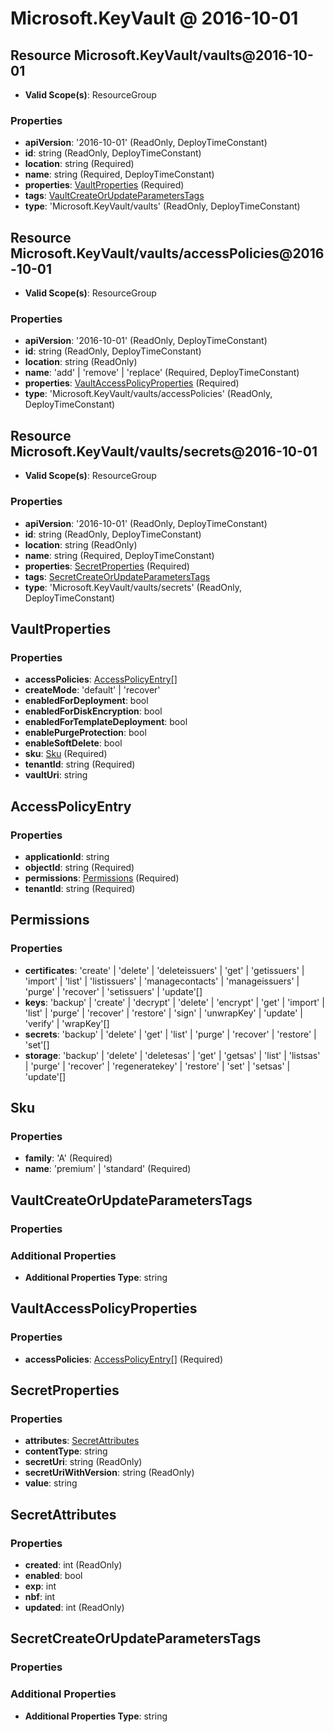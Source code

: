 # Microsoft.KeyVault @ 2016-10-01

## Resource Microsoft.KeyVault/vaults@2016-10-01
* **Valid Scope(s)**: ResourceGroup
### Properties
* **apiVersion**: '2016-10-01' (ReadOnly, DeployTimeConstant)
* **id**: string (ReadOnly, DeployTimeConstant)
* **location**: string (Required)
* **name**: string (Required, DeployTimeConstant)
* **properties**: [VaultProperties](#vaultproperties) (Required)
* **tags**: [VaultCreateOrUpdateParametersTags](#vaultcreateorupdateparameterstags)
* **type**: 'Microsoft.KeyVault/vaults' (ReadOnly, DeployTimeConstant)

## Resource Microsoft.KeyVault/vaults/accessPolicies@2016-10-01
* **Valid Scope(s)**: ResourceGroup
### Properties
* **apiVersion**: '2016-10-01' (ReadOnly, DeployTimeConstant)
* **id**: string (ReadOnly, DeployTimeConstant)
* **location**: string (ReadOnly)
* **name**: 'add' | 'remove' | 'replace' (Required, DeployTimeConstant)
* **properties**: [VaultAccessPolicyProperties](#vaultaccesspolicyproperties) (Required)
* **type**: 'Microsoft.KeyVault/vaults/accessPolicies' (ReadOnly, DeployTimeConstant)

## Resource Microsoft.KeyVault/vaults/secrets@2016-10-01
* **Valid Scope(s)**: ResourceGroup
### Properties
* **apiVersion**: '2016-10-01' (ReadOnly, DeployTimeConstant)
* **id**: string (ReadOnly, DeployTimeConstant)
* **location**: string (ReadOnly)
* **name**: string (Required, DeployTimeConstant)
* **properties**: [SecretProperties](#secretproperties) (Required)
* **tags**: [SecretCreateOrUpdateParametersTags](#secretcreateorupdateparameterstags)
* **type**: 'Microsoft.KeyVault/vaults/secrets' (ReadOnly, DeployTimeConstant)

## VaultProperties
### Properties
* **accessPolicies**: [AccessPolicyEntry](#accesspolicyentry)[]
* **createMode**: 'default' | 'recover'
* **enabledForDeployment**: bool
* **enabledForDiskEncryption**: bool
* **enabledForTemplateDeployment**: bool
* **enablePurgeProtection**: bool
* **enableSoftDelete**: bool
* **sku**: [Sku](#sku) (Required)
* **tenantId**: string (Required)
* **vaultUri**: string

## AccessPolicyEntry
### Properties
* **applicationId**: string
* **objectId**: string (Required)
* **permissions**: [Permissions](#permissions) (Required)
* **tenantId**: string (Required)

## Permissions
### Properties
* **certificates**: 'create' | 'delete' | 'deleteissuers' | 'get' | 'getissuers' | 'import' | 'list' | 'listissuers' | 'managecontacts' | 'manageissuers' | 'purge' | 'recover' | 'setissuers' | 'update'[]
* **keys**: 'backup' | 'create' | 'decrypt' | 'delete' | 'encrypt' | 'get' | 'import' | 'list' | 'purge' | 'recover' | 'restore' | 'sign' | 'unwrapKey' | 'update' | 'verify' | 'wrapKey'[]
* **secrets**: 'backup' | 'delete' | 'get' | 'list' | 'purge' | 'recover' | 'restore' | 'set'[]
* **storage**: 'backup' | 'delete' | 'deletesas' | 'get' | 'getsas' | 'list' | 'listsas' | 'purge' | 'recover' | 'regeneratekey' | 'restore' | 'set' | 'setsas' | 'update'[]

## Sku
### Properties
* **family**: 'A' (Required)
* **name**: 'premium' | 'standard' (Required)

## VaultCreateOrUpdateParametersTags
### Properties
### Additional Properties
* **Additional Properties Type**: string

## VaultAccessPolicyProperties
### Properties
* **accessPolicies**: [AccessPolicyEntry](#accesspolicyentry)[] (Required)

## SecretProperties
### Properties
* **attributes**: [SecretAttributes](#secretattributes)
* **contentType**: string
* **secretUri**: string (ReadOnly)
* **secretUriWithVersion**: string (ReadOnly)
* **value**: string

## SecretAttributes
### Properties
* **created**: int (ReadOnly)
* **enabled**: bool
* **exp**: int
* **nbf**: int
* **updated**: int (ReadOnly)

## SecretCreateOrUpdateParametersTags
### Properties
### Additional Properties
* **Additional Properties Type**: string

